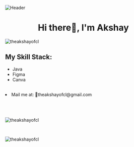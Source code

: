 
![Header](https://github.com/theakshayofcl/theakshayofcl/assets/117805488/ba73fdf3-2753-4ee0-a824-303ce41e865a)



<h1 align="center">Hi there👋, I'm Akshay </h1>


<p align="left"> <img src="https://komarev.com/ghpvc/?username=theakshayofcl&label=Profile%20views&color=07f29c&style=flat" alt="theakshayofcl" /> </p>



<h2>My Skill Stack:</h2>

<ul>
  <li>Java</li>
  <li>Figma</li>
  <li>Canva</li>
</ul> 

<br>
<li>Mail me at: 📧theakshayofcl@gmail.com</li>


<br>
<br>
<br>




<p>&nbsp;<img align="left" src="https://github-readme-stats.vercel.app/api?username=theakshayofcl&show_icons=true&locale=en" alt="theakshayofcl" />
</p>

<br>
  
<p>
<img align="left" src="https://github-readme-streak-stats.herokuapp.com/?user=theakshayofcl&" alt="theakshayofcl" />
</p>
